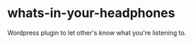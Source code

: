whats-in-your-headphones
========================

Wordpress plugin to let other's know what you're listening to.
